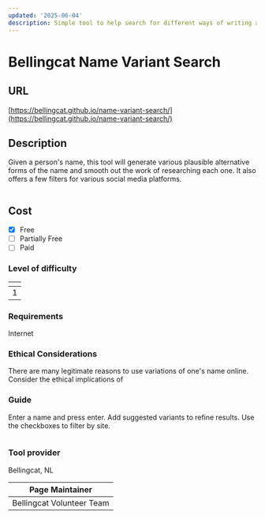 ```yaml
---
updated: '2025-06-04'
description: Simple tool to help search for different ways of writing a name.
---
```


# Bellingcat Name Variant Search

## URL

[https://bellingcat.github.io/name-variant-search/](https://bellingcat.github.io/name-variant-search/)

## Description <a href="#description" id="description"></a>

Given a person's name, this tool will generate various plausible alternative forms of the name and smooth out the work of researching each one. It also offers a few filters for various social media platforms.

<figure><img src=".gitbook/assets/Screenshot 2024-01-25 at 16.58.10.png" alt=""><figcaption></figcaption></figure>

## Cost <a href="#is-it-free" id="is-it-free"></a>

* [x] Free
* [ ] Partially Free
* [ ] Paid

### Level of difficulty <a href="#level-of-difficulty" id="level-of-difficulty"></a>

<table data-header-hidden><thead><tr><th data-type="rating" data-max="5"></th></tr></thead><tbody><tr><td>1</td></tr></tbody></table>

### Requirements <a href="#requirements" id="requirements"></a>

Internet

### Ethical Considerations <a href="#ethical-considerations" id="ethical-considerations"></a>

There are many legitimate reasons to use variations of one's name online. Consider the ethical implications of

### Guide <a href="#guide" id="guide"></a>

Enter a name and press enter. Add suggested variants to refine results. Use the checkboxes to filter by site.

<figure><img src=".gitbook/assets/Screenshot 2024-01-25 at 16.58.10.png" alt=""><figcaption></figcaption></figure>

### Tool provider <a href="#tool-provider" id="tool-provider"></a>

Bellingcat, NL

| Page Maintainer           |
| ------------------------- |
| Bellingcat Volunteer Team |
